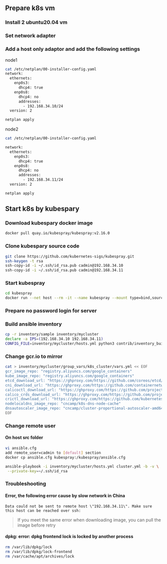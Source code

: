 ## Prepare k8s vm

### Install 2 ubuntu20.04 vm

### Set network adapter

### Add a host only adaptor and add the following settings

node1

```sh
cat /etc/netplan/00-installer-config.yaml
network:
  ethernets:
    enp0s3:
      dhcp4: true
    enp0s8:
      dhcp4: no
      addresses:
        - 192.168.34.10/24
  version: 2
```

```sh
netplan apply
```

node2

```sh
cat /etc/netplan/00-installer-config.yaml

network:
  ethernets:
    enp0s3:
      dhcp4: true
    enp0s8:
      dhcp4: no
      addresses:
        - 192.168.34.11/24
  version: 2
```

```sh
netplan apply
```

## Start k8s by kubespary

### Download kubespary docker image

```sh
docker pull quay.io/kubespray/kubespray:v2.16.0
```

### Clone kubespary source code

```sh
git clone https://github.com/kubernetes-sigs/kubespray.git
ssh-keygen -t rsa
ssh-copy-id -i ~/.ssh/id_rsa.pub cadmin@192.168.34.10
ssh-copy-id -i ~/.ssh/id_rsa.pub cadmin@192.168.34.11
```

### Start kubespray

```sh
cd kubespray
docker run --net host --rm -it --name kubespray --mount type=bind,source="$(pwd)"/inventory/sample,dst=/inventory --mount type=bind,source="${HOME}"/.ssh/id_rsa,dst=/root/.ssh/id_rsa   quay.io/kubespray/kubespray:v2.16.0 bash
```

### Prepare no password login for server

### Build ansible inventory

```sh
cp -r inventory/sample inventory/mycluster
declare -a IPS=(192.168.34.10 192.168.34.11)
CONFIG_FILE=inventory/mycluster/hosts.yml python3 contrib/inventory_builder/inventory.py ${IPS[@]}
```

### Change gcr.io to mirror

```sh
cat > inventory/mycluster/group_vars/k8s_cluster/vars.yml << EOF
gcr_image_repo: "registry.aliyuncs.com/google_containers"
kube_image_repo: "registry.aliyuncs.com/google_containers"
etcd_download_url: "https://ghproxy.com/https://github.com/coreos/etcd/releases/download/{{ etcd_version }}/etcd-{{ etcd_version }}-linux-{{ image_arch }}.tar.gz"
cni_download_url: "https://ghproxy.com/https://github.com/containernetworking/plugins/releases/download/{{ cni_version }}/cni-plugins-linux-{{ image_arch }}-{{ cni_version }}.tgz"
calicoctl_download_url: "https://ghproxy.com/https://github.com/projectcalico/calicoctl/releases/download/{{ calico_ctl_version }}/calicoctl-linux-{{ image_arch }}"
calico_crds_download_url: "https://ghproxy.com/https://github.com/projectcalico/calico/archive/{{ calico_version }}.tar.gz"
crictl_download_url: "https://ghproxy.com/https://github.com/kubernetes-sigs/cri-tools/releases/download/{{ crictl_version }}/crictl-{{ crictl_version }}-{{ ansible_system | lower }}-{{ image_arch }}.tar.gz"
nodelocaldns_image_repo: "cncamp/k8s-dns-node-cache"
dnsautoscaler_image_repo: "cncamp/cluster-proportional-autoscaler-amd64"
EOF
```

### Change remote user

#### On host src folder

```sh
vi ansible.cfg
add remote_user=cadmin to [default] section
docker cp ansible.cfg kubespray:/kubespray/ansible.cfg

ansible-playbook -i inventory/mycluster/hosts.yml cluster.yml -b -v \
 --private-key=~/.ssh/id_rsa
```

### Troubleshooting

#### Error, the following error cause by slow network in China

```
Data could not be sent to remote host \"192.168.34.11\". Make sure this host can be reached over ssh:
```

> If you meet the same error when downloading image, you can pull the image before retry

#### dpkg: error: dpkg frontend lock is locked by another process

```sh
rm /var/lib/dpkg/lock
rm /var/lib/dpkg/lock-frontend
rm /var/cache/apt/archives/lock
```
